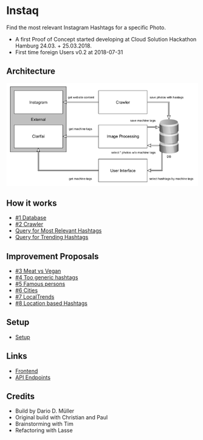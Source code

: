 # Instaq
Find the most relevant Instagram Hashtags for a specific Photo.

  * A first Proof of Concept started developing at Cloud Solution Hackathon Hamburg 24.03. + 25.03.2018.
  * First time foreign Users v0.2 at 2018-07-31
  
## Architecture
![](/doc/architecture2.png)

## How it works
  * [#1 Database](/doc/ip1_better_database.md)
  * [#2 Crawler](/doc/ip2_crawler.md)
  * [Query for Most Relevant Hashtags](/doc/relational-query-for-most-relevant.md)
  * [Query for Trending Hashtags](/doc/relational-query-for-trending.md)
  
## Improvement Proposals
  * [#3 Meat vs Vegan](/doc/ip3_meat_vs_vegan.md)
  * [#4 Too generic hashtags](/doc/ip4_too_generic_hashtags.md)
  * [#5 Famous persons](/doc/ip5_famous_persons.md)
  * [#6 Cities](/doc/ip6_cities.md)
  * [#7 LocalTrends](/doc/ip7_local_trends.md)
  * [#8 Location based Hashtags](/doc/ip8_location_based_hashtags.md)

## Setup
  * [Setup](/doc/setup.md)

## Links
  * [Frontend](http://instaq.innocliq.de)
  * [API Endpoints](http://instaq-api.innocliq.de/swagger/index.html)
  
## Credits
  * Build by Dario D. Müller
  * Original build with Christian and Paul
  * Brainstorming with Tim
  * Refactoring with Lasse